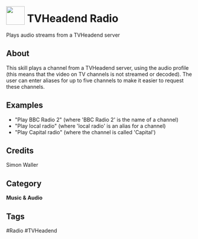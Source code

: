 # <img src="https://raw.githack.com/FortAwesome/Font-Awesome/master/svgs/solid/hat-wizard.svg" card_color="#3C2C4D" width="50" height="50" style="vertical-align:bottom"/> TVHeadend Radio
Plays audio streams from a TVHeadend server

## About
This skill plays a channel from a TVHeadend server, using the audio profile (this means that the video on TV channels is not streamed or decoded). The user can enter aliases for up to five channels to make it easier to request these channels.

## Examples
* "Play BBC Radio 2" (where 'BBC Radio 2' is the name of a channel)
* "Play local radio" (where 'local radio' is an alias for a channel)
* "Play Capital radio" (where the channel is called 'Capital')

## Credits
Simon Waller

## Category
**Music & Audio**

## Tags
#Radio
#TVHeadend
